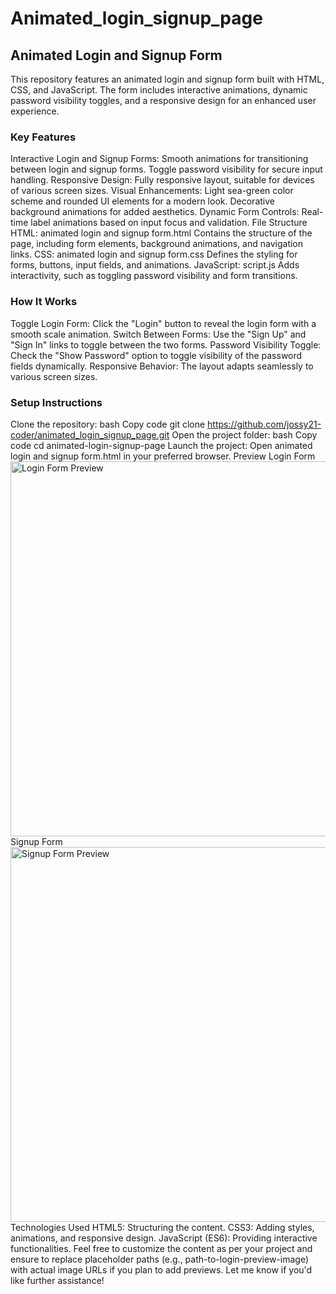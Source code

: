 # Animated_login_signup_page

## Animated Login and Signup Form
This repository features an animated login and signup form built with HTML, CSS, and JavaScript. The form includes interactive animations, dynamic password visibility toggles, and a responsive design for an enhanced user experience.

### Key Features
Interactive Login and Signup Forms:
Smooth animations for transitioning between login and signup forms.
Toggle password visibility for secure input handling.
Responsive Design:
Fully responsive layout, suitable for devices of various screen sizes.
Visual Enhancements:
Light sea-green color scheme and rounded UI elements for a modern look.
Decorative background animations for added aesthetics.
Dynamic Form Controls:
Real-time label animations based on input focus and validation.
File Structure
HTML: animated login and signup form.html
Contains the structure of the page, including form elements, background animations, and navigation links.
CSS: animated login and signup form.css
Defines the styling for forms, buttons, input fields, and animations.
JavaScript: script.js
Adds interactivity, such as toggling password visibility and form transitions.

### How It Works
Toggle Login Form:
Click the "Login" button to reveal the login form with a smooth scale animation.
Switch Between Forms:
Use the "Sign Up" and "Sign In" links to toggle between the two forms.
Password Visibility Toggle:
Check the "Show Password" option to toggle visibility of the password fields dynamically.
Responsive Behavior:
The layout adapts seamlessly to various screen sizes.

### Setup Instructions
Clone the repository:
bash
Copy code
git clone https://github.com/jossy21-coder/animated_login_signup_page.git
Open the project folder:
bash
Copy code
cd animated-login-signup-page
Launch the project:
Open animated login and signup form.html in your preferred browser.
Preview
Login Form
<img src="path-to-login-preview-image" alt="Login Form Preview" width="600"/>
Signup Form
<img src="path-to-signup-preview-image" alt="Signup Form Preview" width="600"/>
Technologies Used
HTML5: Structuring the content.
CSS3: Adding styles, animations, and responsive design.
JavaScript (ES6): Providing interactive functionalities.
Feel free to customize the content as per your project and ensure to replace placeholder paths (e.g., path-to-login-preview-image) with actual image URLs if you plan to add previews. Let me know if you'd like further assistance!

